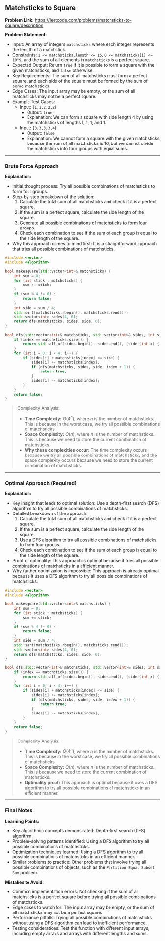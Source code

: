 ## Matchsticks to Square

**Problem Link:** https://leetcode.com/problems/matchsticks-to-square/description

**Problem Statement:**
- Input: An array of integers `matchsticks` where each integer represents the length of a matchstick.
- Constraints: `1 <= matchsticks.length <= 15`, `0 <= matchsticks[i] <= 10^9`, and the sum of all elements in `matchsticks` is a perfect square.
- Expected Output: Return `true` if it is possible to form a square with the given matchsticks, and `false` otherwise.
- Key Requirements: The sum of all matchsticks must form a perfect square, and each side of the square must be formed by the sum of some matchsticks.
- Edge Cases: The input array may be empty, or the sum of all matchsticks may not be a perfect square.
- Example Test Cases:
  - Input: `[1,1,2,2,2]`
    - Output: `true`
    - Explanation: We can form a square with side length 4 by using the matchsticks of lengths 1, 1, 1, and 1.
  - Input: `[3,3,3,3,4]`
    - Output: `false`
    - Explanation: We cannot form a square with the given matchsticks because the sum of all matchsticks is 16, but we cannot divide the matchsticks into four groups with equal sums.

---

### Brute Force Approach

**Explanation:**
- Initial thought process: Try all possible combinations of matchsticks to form four groups.
- Step-by-step breakdown of the solution:
  1. Calculate the total sum of all matchsticks and check if it is a perfect square.
  2. If the sum is a perfect square, calculate the side length of the square.
  3. Generate all possible combinations of matchsticks to form four groups.
  4. Check each combination to see if the sum of each group is equal to the side length of the square.
- Why this approach comes to mind first: It is a straightforward approach that tries all possible combinations of matchsticks.

```cpp
#include <vector>
#include <algorithm>

bool makesquare(std::vector<int>& matchsticks) {
    int sum = 0;
    for (int stick : matchsticks) {
        sum += stick;
    }
    if (sum % 4 != 0) {
        return false;
    }
    int side = sum / 4;
    std::sort(matchsticks.rbegin(), matchsticks.rend());
    std::vector<int> sides(4, 0);
    return dfs(matchsticks, sides, side, 0);
}

bool dfs(std::vector<int>& matchsticks, std::vector<int>& sides, int side, int index) {
    if (index == matchsticks.size()) {
        return std::all_of(sides.begin(), sides.end(), [side](int x) { return x == side; });
    }
    for (int i = 0; i < 4; i++) {
        if (sides[i] + matchsticks[index] <= side) {
            sides[i] += matchsticks[index];
            if (dfs(matchsticks, sides, side, index + 1)) {
                return true;
            }
            sides[i] -= matchsticks[index];
        }
    }
    return false;
}
```

> Complexity Analysis:
> - **Time Complexity:** $O(4^n)$, where $n$ is the number of matchsticks. This is because in the worst case, we try all possible combinations of matchsticks.
> - **Space Complexity:** $O(n)$, where $n$ is the number of matchsticks. This is because we need to store the current combination of matchsticks.
> - **Why these complexities occur:** The time complexity occurs because we try all possible combinations of matchsticks, and the space complexity occurs because we need to store the current combination of matchsticks.

---

### Optimal Approach (Required)

**Explanation:**
- Key insight that leads to optimal solution: Use a depth-first search (DFS) algorithm to try all possible combinations of matchsticks.
- Detailed breakdown of the approach:
  1. Calculate the total sum of all matchsticks and check if it is a perfect square.
  2. If the sum is a perfect square, calculate the side length of the square.
  3. Use a DFS algorithm to try all possible combinations of matchsticks to form four groups.
  4. Check each combination to see if the sum of each group is equal to the side length of the square.
- Proof of optimality: This approach is optimal because it tries all possible combinations of matchsticks in a efficient manner.
- Why further optimization is impossible: This approach is already optimal because it uses a DFS algorithm to try all possible combinations of matchsticks.

```cpp
#include <vector>
#include <algorithm>

bool makesquare(std::vector<int>& matchsticks) {
    int sum = 0;
    for (int stick : matchsticks) {
        sum += stick;
    }
    if (sum % 4 != 0) {
        return false;
    }
    int side = sum / 4;
    std::sort(matchsticks.rbegin(), matchsticks.rend());
    std::vector<int> sides(4, 0);
    return dfs(matchsticks, sides, side, 0);
}

bool dfs(std::vector<int>& matchsticks, std::vector<int>& sides, int side, int index) {
    if (index == matchsticks.size()) {
        return std::all_of(sides.begin(), sides.end(), [side](int x) { return x == side; });
    }
    for (int i = 0; i < 4; i++) {
        if (sides[i] + matchsticks[index] <= side) {
            sides[i] += matchsticks[index];
            if (dfs(matchsticks, sides, side, index + 1)) {
                return true;
            }
            sides[i] -= matchsticks[index];
        }
    }
    return false;
}
```

> Complexity Analysis:
> - **Time Complexity:** $O(4^n)$, where $n$ is the number of matchsticks. This is because in the worst case, we try all possible combinations of matchsticks.
> - **Space Complexity:** $O(n)$, where $n$ is the number of matchsticks. This is because we need to store the current combination of matchsticks.
> - **Optimality proof:** This approach is optimal because it uses a DFS algorithm to try all possible combinations of matchsticks in an efficient manner.

---

### Final Notes

**Learning Points:**
- Key algorithmic concepts demonstrated: Depth-first search (DFS) algorithm.
- Problem-solving patterns identified: Using a DFS algorithm to try all possible combinations of matchsticks.
- Optimization techniques learned: Using a DFS algorithm to try all possible combinations of matchsticks in an efficient manner.
- Similar problems to practice: Other problems that involve trying all possible combinations of objects, such as the `Partition Equal Subset Sum` problem.

**Mistakes to Avoid:**
- Common implementation errors: Not checking if the sum of all matchsticks is a perfect square before trying all possible combinations of matchsticks.
- Edge cases to watch for: The input array may be empty, or the sum of all matchsticks may not be a perfect square.
- Performance pitfalls: Trying all possible combinations of matchsticks without using a DFS algorithm can lead to inefficient performance.
- Testing considerations: Test the function with different input arrays, including empty arrays and arrays with different lengths and sums.